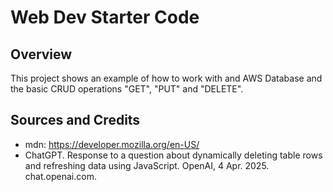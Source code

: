 # Web Dev Starter Code

## Overview

This project shows an example of how to work with and AWS Database and the basic CRUD operations "GET", "PUT" and "DELETE". 

## Sources and Credits

- mdn: https://developer.mozilla.org/en-US/
- ChatGPT. Response to a question about dynamically deleting table rows and refreshing data using JavaScript. OpenAI, 4 Apr. 2025. chat.openai.com.

